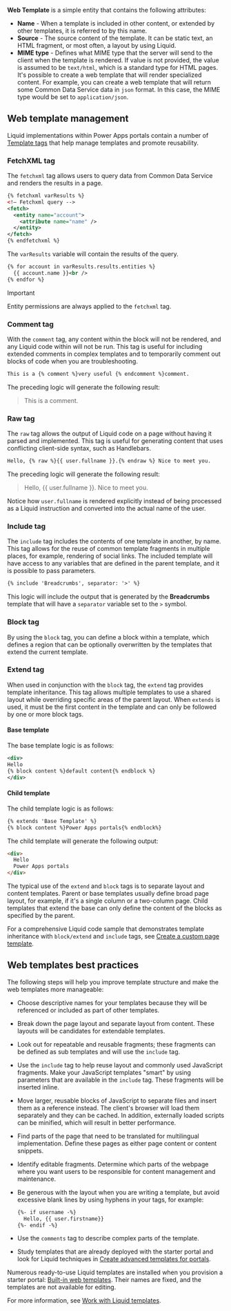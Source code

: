 **Web Template** is a simple entity that contains the following attributes:

- **Name** - When a template is included in other content, or extended by other templates, it is referred to by this name.
- **Source** - The source content of the template. It can be static text, an HTML fragment, or most often, a layout by using Liquid.
- **MIME type** - Defines what MIME type that the server will send to the client when the template is rendered. If value is not provided, the value is assumed to be `text/html`, which is a standard type for HTML pages. It's possible to create a web template that will render specialized content. For example, you can create a web template that will return some Common Data Service data in `json` format. In this case, the MIME type would be set to `application/json`. 

## Web template management

Liquid implementations within Power Apps portals contain a number of [Template tags](https://docs.microsoft.com/powerapps/maker/portals/liquid/template-tags/?azure-portal=true) that help manage templates and promote reusability.

### FetchXML tag

The `fetchxml` tag allows users to query data from Common Data Service and renders the results in a page.

```xml
{% fetchxml varResults %}
<!— Fetchxml query -->
<fetch>
  <entity name="account">
    <attribute name="name" />
  </entity>
</fetch>
{% endfetchxml %}
```

The `varResults` variable will contain the results of the query.

```xml
{% for account in varResults.results.entities %} 
  {{ account.name }}<br />
{% endfor %}
```

> [!IMPORTANT]
> Entity permissions are always applied to the `fetchxml` tag.

### Comment tag

With the `comment` tag, any content within the block will not be rendered, and any Liquid code within will not be run. This tag is useful for including extended comments in complex templates and to temporarily comment out blocks of code when you are troubleshooting.

```xml
This is a {% comment %}very useful {% endcomment %}comment.
```

The preceding logic will generate the following result: 

> This is a comment.

### Raw tag

The `raw` tag allows the output of Liquid code on a page without having it parsed and implemented. This tag is useful for generating content that uses conflicting client-side syntax, such as Handlebars.

```xml
Hello, {% raw %}{{ user.fullname }}.{% endraw %} Nice to meet you.
```

The preceding logic will generate the following result: 

> Hello, {{ user.fullname }}. Nice to meet you.

Notice how `user.fullname` is rendered explicitly instead of being processed as a Liquid instruction and converted into the actual name of the user.

### Include tag

The `include` tag includes the contents of one template in another, by name. This tag allows for the reuse of common template fragments in multiple places, for example, rendering of social links. The included template will have access to any variables that are defined in the parent template, and it is possible to pass parameters.

```xml
{% include 'Breadcrumbs', separator: '>' %}
```

This logic will include the output that is generated by the **Breadcrumbs** template that will have a `separator` variable set to the `>` symbol.

### Block tag

By using the `block` tag, you can define a block within a template, which defines a region that can be optionally overwritten by the templates that extend the current template.

### Extend tag

When used in conjunction with the `block` tag, the `extend` tag provides template inheritance. This tag allows multiple templates to use a shared layout while overriding specific areas of the parent layout. When `extends` is used, it must be the first content in the template and can only be followed by one or more block tags.

#### Base template

The base template logic is as follows:

```xml
<div>
Hello
{% block content %}default content{% endblock %}
</div>
```

#### Child template

The child template logic is as follows:

```xml
{% extends 'Base Template' %}
{% block content %}Power Apps portals{% endblock%}
```

The child template will generate the following output:

```html
<div>
  Hello
  Power Apps portals
</div>
```

The typical use of the `extend` and `block` tags is to separate layout and content templates. Parent or base templates usually define broad page layout, for example, if it's a single column or a two-column page. Child templates that extend the base can only define the content of the blocks as specified by the parent.

For a comprehensive Liquid code sample that demonstrates template inheritance with `block/extend` and `include` tags, see [Create a custom page template](https://docs.microsoft.com/powerapps/maker/portals/liquid/create-custom-template).

## Web templates best practices

The following steps will help you improve template structure and make the web templates more manageable: 

- Choose descriptive names for your templates because they will be referenced or included as part of other templates.

- Break down the page layout and separate layout from content. These layouts will be candidates for extendable templates.

- Look out for repeatable and reusable fragments; these fragments can be defined as sub templates and will use the `include` tag.

- Use the `include` tag to help reuse layout and commonly used JavaScript fragments. Make your JavaScript templates "smart" by using parameters that are available in the `include` tag. These fragments will be inserted inline.

- Move larger, reusable blocks of JavaScript to separate files and insert them as a reference instead. The client's browser will load them separately and they can be cached. In addition, externally loaded scripts can be minified, which will result in better performance. 

- Find parts of the page that need to be translated for multilingual implementation. Define these pages as either page content or content snippets.

- Identify editable fragments. Determine which parts of the webpage where you want users to be responsible for content management and maintenance.

- Be generous with the layout when you are writing a template, but avoid excessive blank lines by using hyphens in your tags, for example: 

  ```xml
  {%- if username -%}
    Hello, {{ user.firstname}}
  {%- endif -%}
  ```

- Use the `comments` tag to describe complex parts of the template.

- Study templates that are already deployed with the starter portal and look for Liquid techniques in [Create advanced templates for portals](https://docs.microsoft.com/powerapps/maker/portals/liquid/create-custom-template/?azure-portal-true).

Numerous ready-to-use Liquid templates are installed when you provision a starter portal: [Built-in web templates](https://docs.microsoft.com/powerapps/maker/portals/liquid/store-content-web-templates#built-in-web-templates/?azure-portal-true). Their names are fixed, and the templates are not available for editing.

For more information, see [Work with Liquid templates](https://docs.microsoft.com/powerapps/maker/portals/liquid/liquid-overview/?azure-portal-true).


